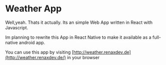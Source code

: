 # Weather App
Well,yeah. Thats it actually.
Its an simple Web App written in React with Javascript.

Im planning to rewrite this App in React Native to make it available as a full-native 
android app.

You can use this app by visiting [http://weather.renaxdev.de](http://weather.renaxdev.de/) in your browser